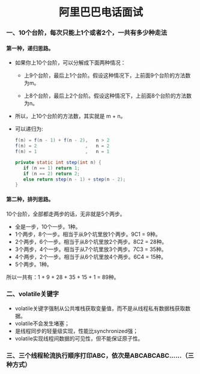 <div align=center><h1>阿里巴巴电话面试</h1></div>

### 一、10个台阶，每次只能上1个或者2个，一共有多少种走法

#### 第一种，递归思路。

* 如果你上10个台阶，可以分解成下面两种情况：

	* 上9个台阶，最后上1个台阶。假设这种情况下，上前面9个台阶的方法数为m。

	* 上8个台阶，最后上2个台阶。假设这种情况下，上前面8个台阶的方法数为n。

* 所以，上10个台阶的方法数，其实就是 m + n。

* 可以递归为:

  ```java
  f(n) = f(n - 1) + f(n - 2),   n > 2
  f(n) = 2                  ,   n = 2
  f(n) = 1                  ,   n = 1

  private static int step(int n) {
     if (n == 1) return 1;
     if (n == 2) return 2;
     else return step(n - 1) + step(n - 2);
  }
  ```


#### 第二种，排列思路。

10个台阶，全部都走两步的话，无非就是5个两步。

* 全是一步，10个一步。1种。
* 1个两步，8个一步。相当于从9个坑里放1个两步。9C1 = 9种。
* 2个两步，6个一步。相当于从8个坑里放2个两步。8C2 = 28种。
* 3个两步，4个一步。相当于从7个坑里放3个两步。7C3 = 35种。
* 4个两步，2个一步。相当于从6个坑里放4个两步。6C4 = 15种。
* 5个两步。1种。

所以一共有：1 + 9 + 28 + 35 + 15 + 1 = 89种。

### 二、volatile关键字
* volatile关键字强制从公共堆栈获取变量值，而不是从线程私有数据栈获取数据。
* volatile不会发生堵塞；
* 是线程同步的轻量级实现，性能比synchronized强；
* volatile实现线程间数据的可见性，但不能保证原子性。

### 三、三个线程轮流执行顺序打印ABC，依次是ABCABCABC......（三种方式）